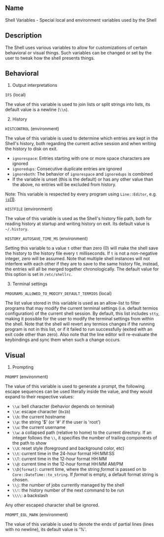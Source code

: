 ## Name

Shell Variables - Special local and environment variables used by the Shell

## Description

The Shell uses various variables to allow for customizations of certain behavioral or visual things.
Such variables can be changed or set by the user to tweak how the shell presents things.

## Behavioral

1. Output interpretations

`IFS` (local)

The value of this variable is used to join lists or split strings into lists, its default value is a newline (`\\n`).

2. History

`HISTCONTROL` (environment)

The value of this variable is used to determine which entries are kept in the Shell's history, both regarding the current active session and when writing the history to disk on exit.

- `ignorespace`: Entries starting with one or more space characters are ignored
- `ignoredups`: Consecutive duplicate entries are ignored
- `ignoreboth`: The behavior of `ignorespace` and `ignoredups` is combined
- If the variable is unset (this is the default) or has any other value than the above, no entries will be excluded from history.

Note: This variable is respected by every program using `Line::Editor`, e.g. [`js`(1)](help://man/1/js).

`HISTFILE`  (environment)

The value of this variable is used as the Shell's history file path, both for reading history at startup and writing history on exit.
Its default value is `~/.history`.

`HISTORY_AUTOSAVE_TIME_MS` (environment)

Setting this variable to a value `t` other than zero (0) will make the shell save the history to the history file every `t` milliseconds.
If `t` is not a non-negative integer, zero will be assumed.
Note that multiple shell instances will not interfere with each other if they are to save to the same history file, instead, the entries will all be merged together chronologically.
The default value for this option is set in `/etc/shellrc`.

3. Terminal settings

`PROGRAMS_ALLOWED_TO_MODIFY_DEFAULT_TERMIOS` (local)

The list value stored in this variable is used as an allow-list to filter programs that may modify the current terminal settings (i.e. default termios configuration) of the current shell session.
By default, this list includes `stty`, making it possible for the user to modify the terminal settings from within the shell.
Note that the shell will revert any termios changes if the running program is not in this list, or if it failed to run successfully (exited with an exit code other than zero).
Also note that the line editor will re-evaluate the keybindings and sync them when such a change occurs.

## Visual

1. Prompting

`PROMPT` (environment)

The value of this variable is used to generate a prompt, the following escape sequences can be used literally inside the value, and they would expand to their respective values:
- `\\a`: bell character (behavior depends on terminal)
- `\\e`: escape character (`0x1b`)
- `\\h`: the current hostname
- `\\p`: the string '$' (or '#' if the user is 'root')
- `\\u`: the current username
- `\\w`: a collapsed path (relative to home) to the current directory. If an integer follows the `\\`, it specifies the number of trailing components of the path to show
- `\\X`: reset style (foreground and background color, etc)
- `\\t`: current time in the 24-hour format HH:MM:SS
- `\\T`: current time in the 12-hour format HH:MM
- `\\@`: current time in the 12-hour format HH:MM AM/PM
- `\\D{format}`: current time, where the string _format_ is passed on to `Core::DateTime::to_string`. If _format_ is empty, a default format string is chosen.
- `\\j`: the number of jobs currently managed by the shell
- `\\!`: the history number of the next command to be run
- `\\\\`: a backslash

Any other escaped character shall be ignored.

`PROMPT_EOL_MARK` (environment)

The value of this variable is used to denote the ends of partial lines (lines with no newline), its default value is '%'.
